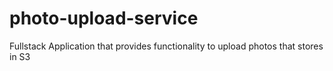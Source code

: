 # photo-upload-service
Fullstack Application that provides functionality to upload photos that stores in S3 
